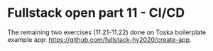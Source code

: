 # Fullstack open part 11 - CI/CD

The remaining two exercises (11.21-11.22) done on Toska boilerplate example app: https://github.com/fullstack-hy2020/create-app.